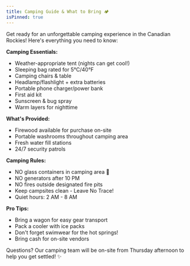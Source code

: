```yaml
---
title: Camping Guide & What to Bring 🏕️
isPinned: true
---
```


Get ready for an unforgettable camping experience in the Canadian Rockies! Here's everything you need to know:

**Camping Essentials:**
- Weather-appropriate tent (nights can get cool!)
- Sleeping bag rated for 5°C/40°F
- Camping chairs & table
- Headlamp/flashlight + extra batteries
- Portable phone charger/power bank
- First aid kit
- Sunscreen & bug spray
- Warm layers for nighttime

**What's Provided:**
- Firewood available for purchase on-site
- Portable washrooms throughout camping area
- Fresh water fill stations
- 24/7 security patrols

**Camping Rules:**
- NO glass containers in camping area 🚫
- NO generators after 10 PM
- NO fires outside designated fire pits
- Keep campsites clean - Leave No Trace!
- Quiet hours: 2 AM - 8 AM

**Pro Tips:**
- Bring a wagon for easy gear transport
- Pack a cooler with ice packs
- Don't forget swimwear for the hot springs!
- Bring cash for on-site vendors

Questions? Our camping team will be on-site from Thursday afternoon to help you get settled! ✨